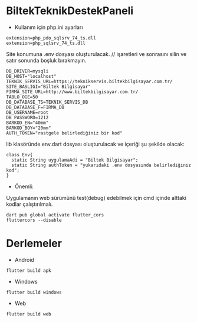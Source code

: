 # BiltekTeknikDestekPaneli

- Kullanım için php.ini ayarları
```
extension=php_pdo_sqlsrv_74_ts.dll
extension=php_sqlsrv_74_ts.dll

```

Site konumuna .env dosyası oluşturulacak. // işaretleri ve sonrasını silin ve satır sonunda boşluk bırakmayın.

```
DB_DRIVER=mysqli
DB_HOST="localhost"
TEKNIK_SERVIS_URL=https://teknikservis.biltekbilgisayar.com.tr/
SITE_BASLIGI="Biltek Bilgisayar"
FIRMA_SITE_URL=http://www.biltekbilgisayar.com.tr/
TABLO_OGE=50
DB_DATABASE_TS=TEKNIK_SERVIS_DB
DB_DATABASE_F=FIRMA_DB
DB_USERNAME=root
DB_PASSWORD=1212
BARKOD_EN="40mm"
BARKOD_BOY="20mm"
AUTH_TOKEN="rastgele belirlediğiniz bir kod"
```

lib klasöründe env.dart dosyası oluşturulacak ve içeriği şu şekilde olacak:

```
class Env{
  static String uygulamaAdi = "Biltek Bilgisayar";
  static String authToken = "yukarıdaki .env dosyasında belirlediğiniz kod";
}
```

- Önemli:

Uygulamanın web sürümünü test(debug) edebilmek için cmd içinde alttaki kodlar çalıştırılmalı.
```
dart pub global activate flutter_cors
fluttercors --disable
```

# Derlemeler

- Android
```
flutter build apk
```

- Windows
```
flutter build windows
```

- Web
```
flutter build web
```